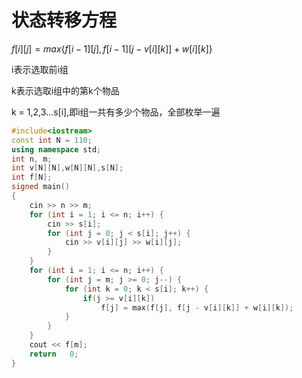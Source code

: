 # 状态转移方程

$f[i][j]=max\{f[i-1][j],f[i-1][j-v[i][k]]+w[i][k]\}$

i表示选取前i组

k表示选取i组中的第k个物品

k = 1,2,3...s[i],即i组一共有多少个物品，全部枚举一遍

```cpp
#include<iostream>
const int N = 110;
using namespace std;
int n, m;
int v[N][N],w[N][N],s[N];
int f[N];
signed main()
{
	cin >> n >> m;
	for (int i = 1; i <= n; i++) {
		cin >> s[i];
		for (int j = 0; j < s[i]; j++) {
			cin >> v[i][j] >> w[i][j];
		}
	}
	for (int i = 1; i <= n; i++) {
		for (int j = m; j >= 0; j--) {
			for (int k = 0; k < s[i]; k++) {
				if(j >= v[i][k])
					f[j] = max(f[j], f[j - v[i][k]] + w[i][k]);
			}
		}
	}
	cout << f[m];
	return   0;
}

```
